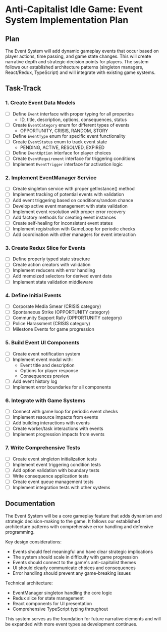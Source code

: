 # Anti-Capitalist Idle Game: Event System Implementation Plan

## Plan

The Event System will add dynamic gameplay events that occur based on player actions, time passing, and game state changes. This will create narrative depth and strategic decision points for players. The system follows our established architecture patterns (singleton managers, React/Redux, TypeScript) and will integrate with existing game systems.

## Task-Track

### 1. Create Event Data Models
- [ ] Define `Event` interface with proper typing for all properties
  - ID, title, description, options, consequences, status
- [ ] Create `EventCategory` enum for different types of events
  - OPPORTUNITY, CRISIS, RANDOM, STORY
- [ ] Define `EventType` enum for specific event functionality  
- [ ] Create `EventStatus` enum to track event state
  - PENDING, ACTIVE, RESOLVED, EXPIRED
- [ ] Define `EventOption` interface for player choices
- [ ] Create `EventRequirement` interface for triggering conditions
- [ ] Implement `EventTrigger` interface for activation logic

### 2. Implement EventManager Service
- [ ] Create singleton service with proper getInstance() method
- [ ] Implement tracking of potential events with validation
- [ ] Add event triggering based on conditions/random chance
- [ ] Develop active event management with state validation
- [ ] Implement event resolution with proper error recovery
- [ ] Add factory methods for creating event instances
- [ ] Create self-healing for inconsistent event states
- [ ] Implement registration with GameLoop for periodic checks
- [ ] Add coordination with other managers for event interaction

### 3. Create Redux Slice for Events
- [ ] Define properly typed state structure
- [ ] Create action creators with validation
- [ ] Implement reducers with error handling
- [ ] Add memoized selectors for derived event data
- [ ] Implement state validation middleware

### 4. Define Initial Events
- [ ] Corporate Media Smear (CRISIS category)
- [ ] Spontaneous Strike (OPPORTUNITY category)
- [ ] Community Support Rally (OPPORTUNITY category)
- [ ] Police Harassment (CRISIS category)
- [ ] Milestone Events for game progression

### 5. Build Event UI Components
- [ ] Create event notification system
- [ ] Implement event modal with:
  - Event title and description
  - Options for player response
  - Consequences preview
- [ ] Add event history log
- [ ] Implement error boundaries for all components

### 6. Integrate with Game Systems
- [ ] Connect with game loop for periodic event checks
- [ ] Implement resource impacts from events
- [ ] Add building interactions with events
- [ ] Create worker/task interactions with events
- [ ] Implement progression impacts from events

### 7. Write Comprehensive Tests
- [ ] Create event singleton initialization tests
- [ ] Implement event triggering condition tests
- [ ] Add option validation with boundary tests
- [ ] Write consequence application tests 
- [ ] Create event queue management tests
- [ ] Implement integration tests with other systems

## Documentation

The Event System will be a core gameplay feature that adds dynamism and strategic decision-making to the game. It follows our established architecture patterns with comprehensive error handling and defensive programming.

Key design considerations:
- Events should feel meaningful and have clear strategic implications
- The system should scale in difficulty with game progression
- Events should connect to the game's anti-capitalist themes
- UI should clearly communicate choices and consequences
- Error handling should prevent any game-breaking issues

Technical architecture:
- EventManager singleton handling the core logic
- Redux slice for state management
- React components for UI presentation
- Comprehensive TypeScript typing throughout

This system serves as the foundation for future narrative elements and will be expanded with more event types as development continues.